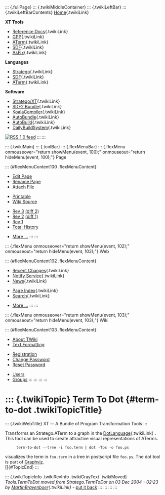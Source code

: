 ::: {.fullPage}
::: {.twikiMiddleContainer}
::: {.twikiLeftBar}
::: {.twikiLeftBarContents}
[Home](WebHome){.twikiLink}

**XT Tools**

-   [Reference Docs](ToolReference){.twikiLink}
-   [GPP](GenericPrettyPrinter){.twikiLink}
-   [ATerm](ATermTools){.twikiLink}
-   [SDF](SdfTools){.twikiLink}
-   [AsFix](AsFixTools){.twikiLink}

**Languages**

-   [Stratego](../Stratego/WebHome){.twikiLink}
-   [SDF](../Sdf/WebHome){.twikiLink}
-   [ATerm](ATermFormat){.twikiLink}

**Software**

-   [Stratego/XT](../Stratego/StrategoDownload){.twikiLink}
-   [SDF2 Bundle](../Sdf/SdfBundle){.twikiLink}
-   [KoalaCompiler](KoalaCompiler){.twikiLink}
-   [AutoBundle](AutoBundle){.twikiLink}
-   [AutoBuild](AutoBuild){.twikiLink}
-   [DailyBuildSystem](DailyBuildSystem){.twikiLink}

[![](http://www.program-transformation.org/twiki/pub/rss.gif "RSS 1.0 feed")](http://www.program-transformation.org/twiki/bin/view/Tools/WebRss?skin=rss)
:::
:::

::: {.twikiMain}
::: {.toolBar}
::: {.flexMenuBar}
::: {.flexMenu onmouseover="return showMenu(event, 100);" onmouseout="return hideMenu(event, 100);"}
Page

::: {#flexMenuContent100 .flexMenuContent}
-   [Edit
    Page](http://www.program-transformation.org/edit/Tools/TermToDot?t=1536825774)
-   [Rename
    Page](http://www.program-transformation.org/rename/Tools/TermToDot)
-   [Attach
    File](http://www.program-transformation.org/attach/Tools/TermToDot)

<!-- -->

-   [Printable](http://www.program-transformation.org/view/Tools/TermToDot?skin=print.pattern)
-   [Wiki
    Source](http://www.program-transformation.org/view/Tools/TermToDot?skin=text&raw=on&contenttype=text/plain)

<!-- -->

-   [Rev
    3](http://www.program-transformation.org/view/Tools/TermToDot?rev=1.3)
    [(diff 2)](http://www.program-transformation.org/rdiff/Tools/TermToDot?rev1=1.3&rev2=1.2)
-   [Rev
    2](http://www.program-transformation.org/view/Tools/TermToDot?rev=1.2)
    [(diff 1)](http://www.program-transformation.org/rdiff/Tools/TermToDot?rev1=1.2&rev2=1.1)
-   [Rev
    1](http://www.program-transformation.org/view/Tools/TermToDot?rev=1.1)
-   [Total
    History](http://www.program-transformation.org/rdiff/Tools/TermToDot)

<!-- -->

-   [More
    \...](http://www.program-transformation.org/oops/Tools/TermToDot?template=oopsmore&param1=1.3&param2=1.3)
:::
:::

::: {.flexMenu onmouseover="return showMenu(event, 102);" onmouseout="return hideMenu(event, 102);"}
Web

::: {#flexMenuContent102 .flexMenuContent}
-   [Recent Changes](WebChanges){.twikiLink}
-   [Notify Service](WebNotify){.twikiLink}
-   [News](WebNews){.twikiLink}

<!-- -->

-   [Page Index](WebIndex){.twikiLink}
-   [Search](WebSearch){.twikiLink}

<!-- -->

-   [More
    \...](http://www.program-transformation.org/oops/Tools/TermToDot?template=oopsmore&param1=1.3&param2=1.3)
:::
:::

::: {.flexMenu onmouseover="return showMenu(event, 103);" onmouseout="return hideMenu(event, 103);"}
Wiki

::: {#flexMenuContent103 .flexMenuContent}
-   [About
    TWiki](http://www.program-transformation.org/view/TWiki/WebHome)
-   [Text
    Formatting](http://www.program-transformation.org/view/TWiki/TextFormattingRules)

<!-- -->

-   [Registration](http://www.program-transformation.org/view/TWiki/TWikiRegistration)
-   [Change
    Password](http://www.program-transformation.org/view/TWiki/ChangePassword)
-   [Reset
    Password](http://www.program-transformation.org/view/TWiki/ResetPassword)

<!-- -->

-   [Users](http://www.program-transformation.org/view/Main/TWikiUsers)
-   [Groups](http://www.program-transformation.org/view/Main/TWikiGroups)
:::
:::
:::
:::

::: {.twikiTopic}
Term To Dot {#term-to-dot .twikiTopicTitle}
===========

::: {.twikiWebTitle}
XT \-- A Bundle of Program Transformation Tools
:::

Transforms an Stratego.ATerm to a graph in the
[DotLanguage](../Transform/DotLanguage){.twikiLink} . This tool can be
used to create attractive visual representations of ATerms.

         term-to-dot --tree -i foo.term | dot -Tps -o foo.ps

visualizes the term in `foo.term` in a tree in postscript file `foo.ps`.
The dot tool is part of
[Graphviz](http://www.research.att.com/sw/tools/graphviz/).\
[]{#TopicEnd}
:::

::: {.twikiTopicInfo .twikiRevInfo .twikiGrayText .twikiMoved}
*Tools.TermToDot moved from Stratego.TermToDot on 03 Dec 2004 - 02:23 by
[MartinBravenboer](../Main/MartinBravenboer){.twikiLink}* - [put it
back](http://www.program-transformation.org/rename/Tools/TermToDot?newweb=Stratego&newtopic=TermToDot&confirm=on "Click to move topic back to previous location, with option to change references.")
:::
:::
:::
:::
